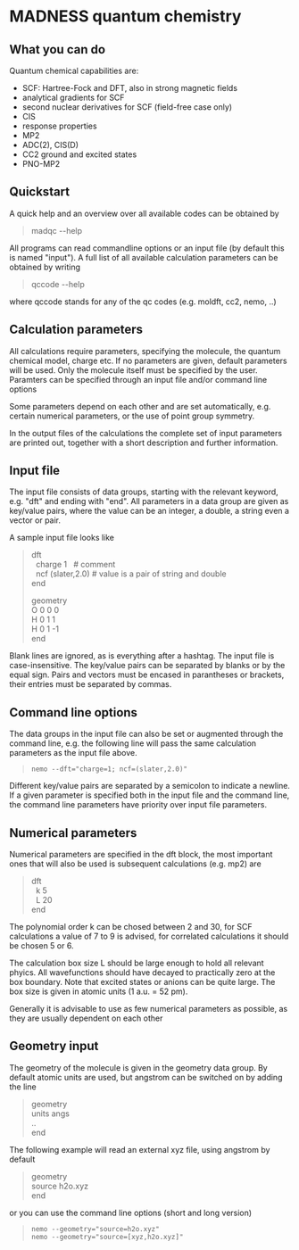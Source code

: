 # MADNESS quantum chemistry


## What you can do
Quantum chemical capabilities are:
 * SCF: Hartree-Fock and DFT, also in strong magnetic fields
 * analytical gradients for SCF 
 * second nuclear derivatives for SCF (field-free case only)
 * CIS
 * response properties
 * MP2 
 * ADC(2), CIS(D)
 * CC2 ground and excited states
 * PNO-MP2

## Quickstart
A quick help and an overview over all available codes can be
obtained by 
> madqc --help

All programs can read commandline options or an input file (by default this is named "input").
A full list of all available calculation parameters can be obtained by writing
> qccode --help
 
where qccode stands for any of the qc codes (e.g. moldft, cc2, nemo, ..)


## Calculation parameters
All calculations require parameters, specifying the molecule, the quantum chemical model, charge etc.
If no parameters are given, default parameters will be used. Only the molecule itself must be specified by the user.
Paramters can be specified through an input file and/or command line options

Some parameters depend on each other and are set automatically, e.g. certain numerical parameters, or the use of 
point group symmetry. 

In the output files of the calculations the complete set of input parameters are printed out, 
together with a short description and further information.

## Input file
The input file consists of data groups, starting with the relevant keyword, e.g. "dft" and ending with "end".
All parameters in a data group are given as key/value pairs, where the value can be an integer, a double, a string
even a vector or pair. 

A sample input file looks like
>dft\
>  charge 1          # comment\
>  ncf (slater,2.0) # value is a pair of string and double\
>end
> 
> geometry\
>  O 0 0 0\
>  H 0 1 1\
>  H 0 1 -1\
> end

Blank lines are ignored, as is everything after a hashtag. 
The input file is case-insensitive.
The key/value pairs can be separated by blanks or by the equal sign.
Pairs and vectors must be encased in parantheses or brackets, their entries must be separated by commas.

## Command line options
The data groups in the input file can also be set or augmented through the command line, e.g. the following
line will pass the same calculation parameters as the input file above.
> `nemo --dft="charge=1; ncf=(slater,2.0)"`

Different key/value pairs are separated by a semicolon to indicate a newline.
If a given parameter is specified both in the input file and the command line, the command line parameters have 
priority over input file parameters.


## Numerical parameters
Numerical parameters are specified in the dft block, the most important ones that will
also be used is subsequent calculations (e.g. mp2) are
> dft\
>   k 5\
>   L 20\
> end
 
The polynomial order k can be chosed between 2 and 30, for SCF calculations a value of 7 to 9 is advised, for correlated
calculations it should be chosen 5 or 6.

The calculation box size L should be large enough to hold all relevant phyics. All wavefunctions should have decayed
to practically zero at the box boundary. Note that excited states or anions can be quite large. 
The box size is given in atomic units (1 a.u. = 52 pm).

Generally it is advisable to use as few numerical parameters as possible, as they are usually dependent on each other

## Geometry input
The geometry of the molecule is given in the geometry data group. 
By default atomic units are used, but angstrom can be switched on by adding the line
> geometry\
> units angs\
> ..\
> end

The following example will read an external xyz file, using angstrom by default
>geometry\
> source h2o.xyz\
> end

or you can use the command line options (short and long version)
> `nemo --geometry="source=h2o.xyz"`\
> `nemo --geometry="source=[xyz,h2o.xyz]"`
